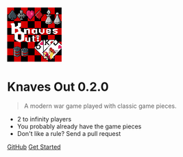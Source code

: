 <!-- _coverpage.md -->

![logo](_media/KnavesOutLogo.png)

# Knaves Out 0.2.0

> A modern war game played with classic game pieces.

-   2 to infinity players
-   You probably already have the game pieces
-   Don't like a rule? Send a pull request

[GitHub](https://github.com/yurikoex/knaves-out/)
[Get Started](/all/?id=introduction)

<!-- background image -->

<!-- ![](_media/bg.jpg) -->

<!-- background color -->

<!-- ![color](#666666) -->
